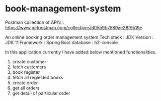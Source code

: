 # book-management-system
Postman collection of API's : https://www.getpostman.com/collections/d05b9b7580ae28f9b19e

An online booking order management system
  Tech stack : 
         JDK Version : JDK 11
         Framework   : Spring Boot
         database     : h2-console
         
In this application currently I have added below mentioned functionalities.

1. create customer
2. fetch customers
3. book register
4. fetch all regiested books
5. create order
6. get all orders
7. get detail of particular order     
